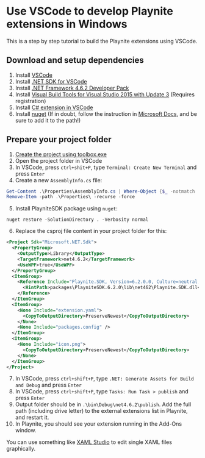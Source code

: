 Use VSCode to develop Playnite extensions in Windows
====================================================

This is a step by step tutorial to build the Playnite extensions using VSCode.

Download and setup dependencies
-------------------------------

1. Install [VSCode](https://code.visualstudio.com/Download)
2. Install [.NET SDK for VSCode](https://dotnet.microsoft.com/en-us/download/dotnet/sdk-for-vs-code)
3. Install [.NET Framework 4.6.2 Developer Pack](https://dotnet.microsoft.com/en-us/download/dotnet-framework/net462)
4. Install [Visual Build Tools for Visual Studio 2015 with Update 3](https://my.visualstudio.com/Downloads?q=%22Visual%20Build%20Tools%20for%20Visual%20Studio%202015%20with%20Update%203%22) (Requires registration)
5. Install [C# extension in VSCode](https://marketplace.visualstudio.com/items?itemName=ms-dotnettools.csharp)
6. Install [nuget](https://www.nuget.org/downloads) (If in doubt, follow the instruction in [Microsoft Docs](https://docs.microsoft.com/en-us/nuget/install-nuget-client-tools#nugetexe-cli), and be sure to add it to the path!)

Prepare your project folder
---------------------------
1. [Create the project using toolbox.exe](https://playnite.link/docs/master/tutorials/toolbox.html#plugins)
2. Open the project folder in VSCode
3. In VSCode, press `ctrl+shit+P`, type `Terminal: Create New Terminal` and press `Enter`
4. Create a new `AssemblyInfo.cs` file:
```powershell
Get-Content .\Properties\AssemblyInfo.cs | Where-Object {$_ -notmatch '^\[assembly: Assembly.+'} | Set-Content .\AssemblyInfo.cs
Remove-Item -path .\Properties\ -recurse -force
```
5. Install PlayniteSDK package using `nuget`:
```shell
nuget restore -SolutionDirectory . -Verbosity normal
```
6. Replace the csproj file content in your project folder for this:
```xml
<Project Sdk="Microsoft.NET.Sdk">
  <PropertyGroup>
    <OutputType>Library</OutputType>
    <TargetFramework>net4.6.2</TargetFramework>
    <UseWPF>true</UseWPF>
  </PropertyGroup>
  <ItemGroup>
    <Reference Include="Playnite.SDK, Version=6.2.0.0, Culture=neutral, processorArchitecture=MSIL">
      <HintPath>packages\PlayniteSDK.6.2.0\lib\net462\Playnite.SDK.dll</HintPath>
    </Reference>
  </ItemGroup>
  <ItemGroup>
    <None Include="extension.yaml">
      <CopyToOutputDirectory>PreserveNewest</CopyToOutputDirectory>
    </None>
    <None Include="packages.config" />
  </ItemGroup>
  <ItemGroup>
    <None Include="icon.png">
      <CopyToOutputDirectory>PreserveNewest</CopyToOutputDirectory>
    </None>
  </ItemGroup>
</Project>
```
7. In VSCode, press `ctrl+shift+P`, type `.NET: Generate Assets for Build and Debug` and press `Enter`
8. In VSCode, press `ctrl+shift+P`, type `Tasks: Run Task > publish` and press `Enter`
9. Output folder should be in `.\bin\Debug\net4.6.2\publish`. Add the full path (including drive letter) to the external extensions list in Playnite, and restart it.
10. In Playnite, you should see your extension running in the Add-Ons window.

You can use something like [XAML Studio](https://aka.ms/xamlstudio) to edit single XAML files graphically.
